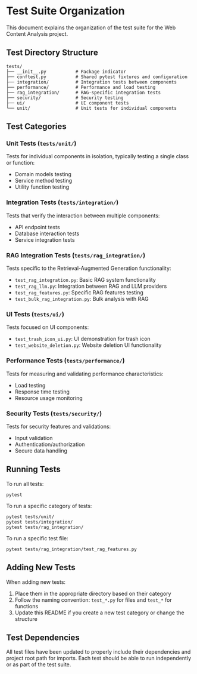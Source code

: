 # Test Suite Organization

This document explains the organization of the test suite for the Web Content Analysis project.

## Test Directory Structure

```
tests/
├── __init__.py           # Package indicator
├── conftest.py           # Shared pytest fixtures and configuration
├── integration/          # Integration tests between components
├── performance/          # Performance and load testing
├── rag_integration/      # RAG-specific integration tests
├── security/             # Security testing
├── ui/                   # UI component tests
└── unit/                 # Unit tests for individual components
```

## Test Categories

### Unit Tests (`tests/unit/`)
Tests for individual components in isolation, typically testing a single class or function:
- Domain models testing
- Service method testing
- Utility function testing

### Integration Tests (`tests/integration/`)
Tests that verify the interaction between multiple components:
- API endpoint tests
- Database interaction tests
- Service integration tests

### RAG Integration Tests (`tests/rag_integration/`)
Tests specific to the Retrieval-Augmented Generation functionality:
- `test_rag_integration.py`: Basic RAG system functionality
- `test_rag_llm.py`: Integration between RAG and LLM providers
- `test_rag_features.py`: Specific RAG features testing
- `test_bulk_rag_integration.py`: Bulk analysis with RAG

### UI Tests (`tests/ui/`)
Tests focused on UI components:
- `test_trash_icon_ui.py`: UI demonstration for trash icon
- `test_website_deletion.py`: Website deletion UI functionality

### Performance Tests (`tests/performance/`)
Tests for measuring and validating performance characteristics:
- Load testing
- Response time testing
- Resource usage monitoring

### Security Tests (`tests/security/`)
Tests for security features and validations:
- Input validation
- Authentication/authorization
- Secure data handling

## Running Tests

To run all tests:
```
pytest
```

To run a specific category of tests:
```
pytest tests/unit/
pytest tests/integration/
pytest tests/rag_integration/
```

To run a specific test file:
```
pytest tests/rag_integration/test_rag_features.py
```

## Adding New Tests

When adding new tests:
1. Place them in the appropriate directory based on their category
2. Follow the naming convention: `test_*.py` for files and `test_*` for functions
3. Update this README if you create a new test category or change the structure

## Test Dependencies

All test files have been updated to properly include their dependencies and project root path for imports. Each test should be able to run independently or as part of the test suite.

